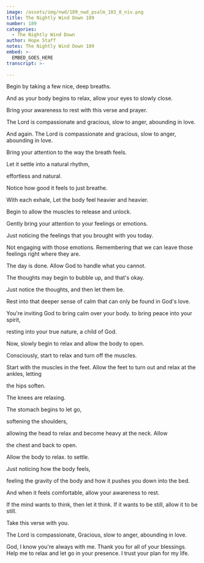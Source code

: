 ```yaml
---
image: /assets/img/nwd/189_nwd_psalm_103_8_niv.png
title: The Nightly Wind Down 189
number: 189
categories:
  - The Nightly Wind Down
author: Hope Staff
notes: The Nightly Wind Down 189
embed: >-
  EMBED_GOES_HERE
transcript: >-
  
---
```

Begin by taking a few nice, deep breaths.

And as your body begins to relax, allow your eyes to slowly close.

Bring your awareness to rest with this verse and prayer.

The Lord is compassionate and gracious, slow to anger, abounding in love.

And again. The Lord is compassionate and gracious, slow to anger, abounding in love.

Bring your attention to the way the breath feels.

Let it settle into a natural rhythm,

effortless and natural.

Notice how good it feels to just breathe.

With each exhale, Let the body feel heavier and heavier.

Begin to allow the muscles to release and unlock.

Gently bring your attention to your feelings or emotions.

Just noticing the feelings that you brought with you today.

Not engaging with those emotions. Remembering that we can leave those feelings right where they are.

The day is done. Allow God to handle what you cannot.

The thoughts may begin to bubble up, and that's okay.

Just notice the thoughts, and then let them be.

Rest into that deeper sense of calm that can only be found in God's love.

You're inviting God to bring calm over your body. to bring peace into your spirit,

resting into your true nature, a child of God.

Now, slowly begin to relax and allow the body to open.

Consciously, start to relax and turn off the muscles.

Start with the muscles in the feet. Allow the feet to turn out and relax at the ankles, letting

the hips soften.

The knees are relaxing.

The stomach begins to let go,

softening the shoulders,

allowing the head to relax and become heavy at the neck. Allow

the chest and back to open.

Allow the body to relax. to settle.

Just noticing how the body feels,

feeling the gravity of the body and how it pushes you down into the bed.

And when it feels comfortable, allow your awareness to rest.

If the mind wants to think, then let it think. If it wants to be still, allow it to be still.

Take this verse with you.

The Lord is compassionate, Gracious, slow to anger, abounding in love.

God, I know you're always with me. Thank you for all of your blessings. Help me to relax and let go in your presence. I trust your plan for my life.

